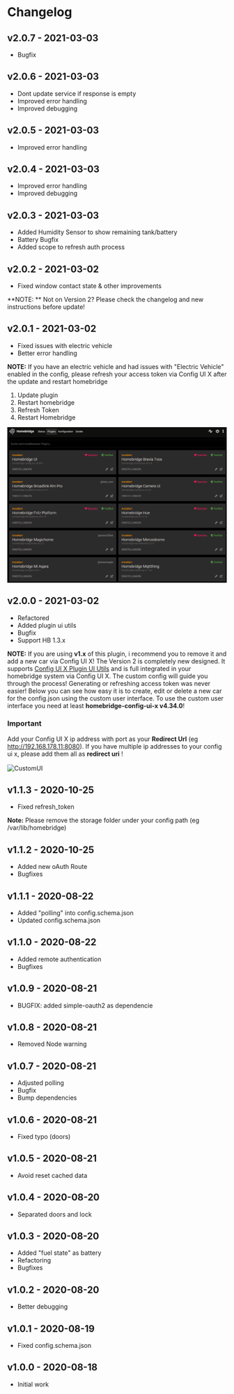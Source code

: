 # Changelog


## v2.0.7 - 2021-03-03
- Bugfix

## v2.0.6 - 2021-03-03
- Dont update service if response is empty
- Improved error handling
- Improved debugging

## v2.0.5 - 2021-03-03
- Improved error handling

## v2.0.4 - 2021-03-03
- Improved error handling
- Improved debugging

## v2.0.3 - 2021-03-03
- Added Humidity Sensor to show remaining tank/battery
- Battery Bugfix
- Added scope to refresh auth process

## v2.0.2 - 2021-03-02
- Fixed window contact state & other improvements

**NOTE: ** Not on Version 2? Please check the changelog and new instructions before update!

## v2.0.1 - 2021-03-02
- Fixed issues with electric vehicle
- Better error handling

**NOTE:** If you have an electric vehicle and had issues with "Electric Vehicle" enabled in the config, please refresh your access token via Config UI X after the update and restart homebridge

1. Update plugin
2. Restart homebridge
3. Refresh Token
4. Restart Homebridge

<img src="https://github.com/SeydX/homebridge-mercedesme/blob/master/images/hb_mercedesme_ui_refreshToken.gif" align="center" alt="CustomUI Refresh Token">

## v2.0.0 - 2021-03-02
- Refactored
- Added plugin ui utils
- Bugfix
- Support HB 1.3.x

**NOTE:** If you are using **v1.x** of this plugin, i recommend you to remove it and add a new car via Config UI X! The Version 2 is completely new designed. It supports [Config UI X Plugin UI Utils](https://github.com/homebridge/plugin-ui-utils) and is full integrated in your homebridge system via Config UI X. The custom config will guide you through the process! Generating or refreshing access token was never easier! Below you can see how easy it is to create, edit or delete a new car for the config.json using the custom user interface. To use the custom user interface you need at least **homebridge-config-ui-x v4.34.0**!

### Important
Add your Config UI X ip address with port as your **Redirect Url** (eg http://192.168.178.11:8080). If you have multiple ip addresses to your config ui x, please add them all as **redirect uri** !

<img src="https://github.com/SeydX/homebridge-mercedesme/blob/beta/images/hb_mercedesme_ui.gif" align="center" alt="CustomUI">

## v1.1.3 - 2020-10-25
- Fixed refresh_token

**Note:** Please remove the storage folder under your config path (eg /var/lib/homebridge)

## v1.1.2 - 2020-10-25
- Added new oAuth Route
- Bugfixes

## v1.1.1 - 2020-08-22
- Added "polling" into config.schema.json
- Updated config.schema.json

## v1.1.0 - 2020-08-22
- Added remote authentication
- Bugfixes

## v1.0.9 - 2020-08-21
- BUGFIX: added simple-oauth2 as dependencie

## v1.0.8 - 2020-08-21
- Removed Node warning

## v1.0.7 - 2020-08-21
- Adjusted polling
- Bugfix
- Bump dependencies

## v1.0.6 - 2020-08-21
- Fixed typo (doors)

## v1.0.5 - 2020-08-21
- Avoid reset cached data

## v1.0.4 - 2020-08-20
- Separated doors and lock

## v1.0.3 - 2020-08-20
- Added "fuel state" as battery
- Refactoring
- Bugfixes

## v1.0.2 - 2020-08-20
- Better debugging

## v1.0.1 - 2020-08-19
- Fixed config.schema.json

## v1.0.0 - 2020-08-18
- Initial work
